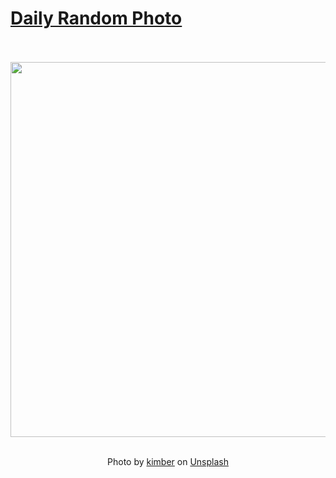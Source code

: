# [Daily Random Photo](https://www.dailyrandomphoto.com/)

<div align="center">
  <br>
  <br>
  <a href="https://www.dailyrandomphoto.com/p/2025/2025-08-29/"><img src="https://images.unsplash.com/photo-1755048796967-75a82d214846?crop=entropy&cs=tinysrgb&fit=max&fm=jpg&ixid=M3w3NzUwOHwwfDF8cmFuZG9tfHx8fHx8fHx8MTc1NjQyODI0NHw&ixlib=rb-4.1.0&q=80&w=1080" width="600px"></a>
  <br>
  <br>
  <p class="has-text-grey">Photo by <a href="https://unsplash.com/@kimmberr?utm_source=Daily%20Random%20Photo&amp;utm_medium=referral" target="_blank" rel="noopener noreferrer">kimber</a> on <a href="https://unsplash.com/photos/people-reading-open-books-on-a-blanket-MUsw_WEPgho?utm_source=Daily%20Random%20Photo&amp;utm_medium=referral" target="_blank" rel="noopener noreferrer">Unsplash</a></p>
</div>

